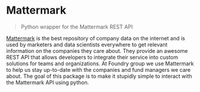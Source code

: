 # Mattermark

> Python wrapper for the Mattermark REST API

[Mattermark](mattermark.com) is the best repository of company data on the internet and is used by marketers and data scientists everywhere to get relevant information on the companies they care about. They provide an awesome REST API that allows developers to integrate their service into custom solutions for teams and organizations. At Foundry group we use Mattermark to help us stay up-to-date with the companies and fund managers we care about. The goal of this package is to make it stupidly simple to interact with the Mattermark API using python.

